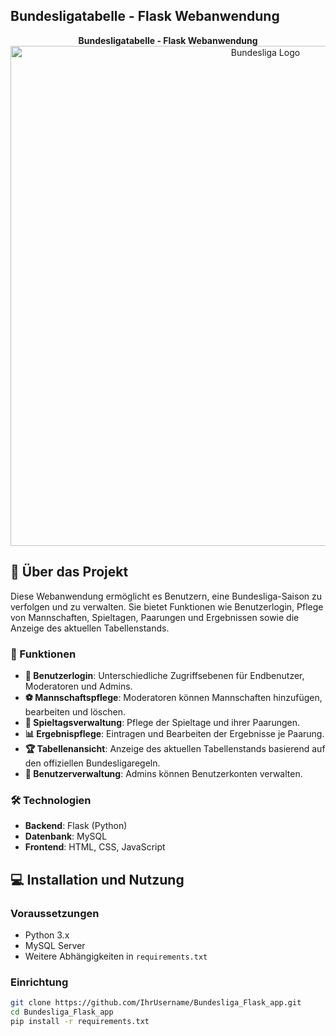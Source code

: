 ## Bundesligatabelle - Flask Webanwendung



<p align="center">
   <strong>Bundesligatabelle - Flask Webanwendung</strong>
   <br>
  <img src="https://www.derbystar.de/cdn/shop/articles/derbystar-bl_omb_2023-24-4.jpg?v=1686039914&width=1400" alt="Bundesliga Logo" width="800"/>
</p>


## 🌟 Über das Projekt

Diese Webanwendung ermöglicht es Benutzern, eine Bundesliga-Saison zu verfolgen und zu verwalten. Sie bietet Funktionen wie Benutzerlogin, Pflege von Mannschaften, Spieltagen, Paarungen und Ergebnissen sowie die Anzeige des aktuellen Tabellenstands.

### 🚀 Funktionen

- **🔐 Benutzerlogin**: Unterschiedliche Zugriffsebenen für Endbenutzer, Moderatoren und Admins.
- **⚽ Mannschaftspflege**: Moderatoren können Mannschaften hinzufügen, bearbeiten und löschen.
- **📅 Spieltagsverwaltung**: Pflege der Spieltage und ihrer Paarungen.
- **📊 Ergebnispflege**: Eintragen und Bearbeiten der Ergebnisse je Paarung.
- **🏆 Tabellenansicht**: Anzeige des aktuellen Tabellenstands basierend auf den offiziellen Bundesligaregeln.
- **👤 Benutzerverwaltung**: Admins können Benutzerkonten verwalten.

### 🛠 Technologien

- **Backend**: Flask (Python)
- **Datenbank**: MySQL
- **Frontend**: HTML, CSS, JavaScript

## 💻 Installation und Nutzung

### Voraussetzungen

- Python 3.x
- MySQL Server
- Weitere Abhängigkeiten in `requirements.txt`

### Einrichtung

```bash
git clone https://github.com/IhrUsername/Bundesliga_Flask_app.git
cd Bundesliga_Flask_app
pip install -r requirements.txt
